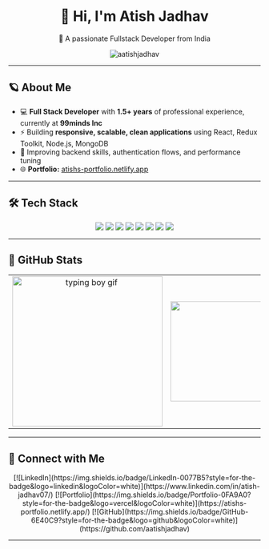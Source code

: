 <h1 align="center">👋 Hi, I'm Atish Jadhav</h1>

<p align="center">
🚀 A passionate Fullstack Developer from India
</p>

<p align="center">
  <img src="https://komarev.com/ghpvc/?username=aatishjadhav&label=Profile+Views&color=blue&style=flat-square" alt="aatishjadhav" />
</p>

---

## 🪐 About Me

- 💻 **Full Stack Developer** with **1.5+ years** of professional experience, currently at **99minds Inc**
- ⚡ Building **responsive, scalable, clean applications** using React, Redux Toolkit, Node.js, MongoDB
- 🧩 Improving backend skills, authentication flows, and performance tuning
- 🌐 **Portfolio:** [atishs-portfolio.netlify.app](https://atishs-portfolio.netlify.app)

---

## 🛠️ Tech Stack

<p align="center">
  <img src="https://img.shields.io/badge/React-%2361DAFB.svg?style=for-the-badge&logo=react&logoColor=white"/>
  <img src="https://img.shields.io/badge/Redux_Toolkit-764ABC?style=for-the-badge&logo=redux&logoColor=white"/>
  <img src="https://img.shields.io/badge/Node.js-339933?style=for-the-badge&logo=nodedotjs&logoColor=white"/>
  <img src="https://img.shields.io/badge/Express.js-000000?style=for-the-badge&logo=express&logoColor=white"/>
  <img src="https://img.shields.io/badge/MongoDB-4EA94B?style=for-the-badge&logo=mongodb&logoColor=white"/>
  <img src="https://img.shields.io/badge/Tailwind_CSS-06B6D4?style=for-the-badge&logo=tailwindcss&logoColor=white"/>
  <img src="https://img.shields.io/badge/Vite-646CFF?style=for-the-badge&logo=vite&logoColor=white"/>
  <img src="https://img.shields.io/badge/Figma-F24E1E?style=for-the-badge&logo=figma&logoColor=white"/>
</p>

---

## 🚀 GitHub Stats

<table align="center">
<tr>
<td align="center">
  <img src="https://cdn.dribbble.com/users/1162077/screenshots/3848914/programmer.gif" width="300" alt="typing boy gif"/>
</td>
<td align="center">
  <img src="https://github-readme-streak-stats.herokuapp.com/?user=aatishjadhav&theme=tokyonight&hide_border=true&border_radius=10" height="200" />
</td>
</tr>
</table>

---

## 🤝 Connect with Me

<p align="center">
[![LinkedIn](https://img.shields.io/badge/LinkedIn-0077B5?style=for-the-badge&logo=linkedin&logoColor=white)](https://www.linkedin.com/in/atish-jadhav07/)
[![Portfolio](https://img.shields.io/badge/Portfolio-0FA9A0?style=for-the-badge&logo=vercel&logoColor=white)](https://atishs-portfolio.netlify.app/)
[![GitHub](https://img.shields.io/badge/GitHub-6E40C9?style=for-the-badge&logo=github&logoColor=white)](https://github.com/aatishjadhav)
</p>





---


